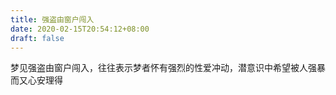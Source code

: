 ```yaml
---
title: 强盗由窗户闯入
date: 2020-02-15T20:54:12+08:00
draft: false
---
```


梦见强盗由窗户闯入，往往表示梦者怀有强烈的性爱冲动，潜意识中希望被人强暴而又心安理得